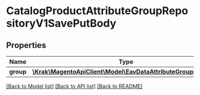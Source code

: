 # CatalogProductAttributeGroupRepositoryV1SavePutBody

## Properties
Name | Type | Description | Notes
------------ | ------------- | ------------- | -------------
**group** | [**\Krak\MagentoApiClient\Model\EavDataAttributeGroupInterface**](EavDataAttributeGroupInterface.md) |  | 

[[Back to Model list]](../README.md#documentation-for-models) [[Back to API list]](../README.md#documentation-for-api-endpoints) [[Back to README]](../README.md)



